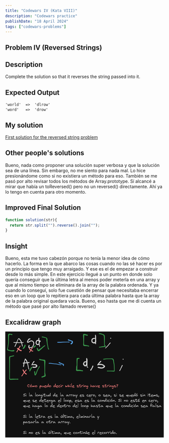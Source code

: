 ```yaml
---
title: "Codewars IV (Kata VIII)"
description: "Codewars practice"
publishDate: "18 April 2024"
tags: ["codewars-problems"]
---
```


## Problem IV (Reversed Strings)
## Description
Complete the solution so that it reverses the string passed into it.
## Expected Output
```
'world'  =>  'dlrow'
'word'   =>  'drow'
```
## My solution
[First solution for the reversed string problem](https://github.com/Blisse1/codewars/blob/main/kata-VIII/reversed-strings.js)
## Other people's solutions
Bueno, nada como proponer una solución super verbosa y que la solución sea de una línea.
Sin embargo, no me siento para nada mal. Lo hice presionándome como si no existiera un método para eso.
También se me pasó por alto revisar todos los métodos de Array.prototype. Sí alcancé a mirar
que había un toReversed() pero no un reversed() directamente. Ahí ya lo tengo en cuenta para
otro momento.
## Improved Final Solution
```js
function solution(str){
  return str.split("").reverse().join("");
}
```
## Insight
Bueno, esta me tuvo cabezón porque no tenía la menor idea de cómo hacerlo.
La forma en la que abarco las cosas cuando no las sé hacer es por un principio
que tengo muy arraigado. Y ese es el de empezar a construir desde lo más simple.
En este ejercicio llegué a un punto en donde solo quería conseguir que la última letra
al menos poder meterla en una array y que al mismo tiempo se eliminara de la array de la palabra
ordenada. Y ya cuando lo conseguí, solo fue cuestión de pensar que necesitaba encerrar eso
en un loop que lo repitiera para cada última palabra hasta que la array de la palabra original
quedara vacía. Bueno, eso hasta que me di cuenta un método que pasé por alto llamado reverse()

## Excalidraw graph
![Excalidraw Logo](./reversed-strings.png)

